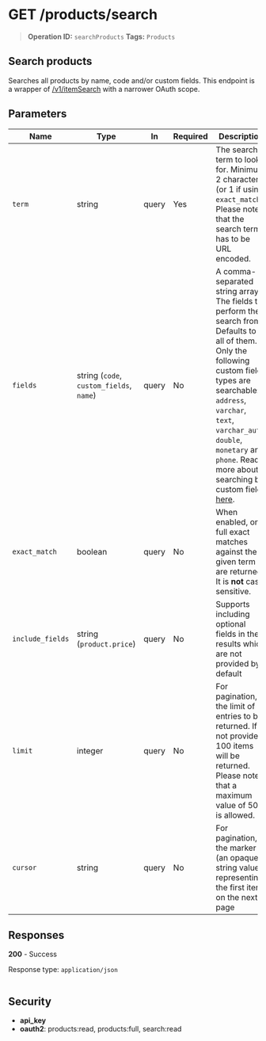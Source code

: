 # GET /products/search

> **Operation ID:** `searchProducts`
> **Tags:** `Products`

## Search products

Searches all products by name, code and/or custom fields. This endpoint is a wrapper of <a href="https://developers.pipedrive.com/docs/api/v1/ItemSearch#searchItem">/v1/itemSearch</a> with a narrower OAuth scope.

## Parameters

| Name | Type | In | Required | Description |
|------|------|-------|----------|-------------|
| `term` | string | query | Yes | The search term to look for. Minimum 2 characters (or 1 if using `exact_match`). Please note that the search term has to be URL encoded. |
| `fields` | string (`code`, `custom_fields`, `name`) | query | No | A comma-separated string array. The fields to perform the search from. Defaults to all of them. Only the following custom field types are searchable: `address`, `varchar`, `text`, `varchar_auto`, `double`, `monetary` and `phone`. Read more about searching by custom fields <a href="https://support.pipedrive.com/en/article/search-finding-what-you-need#searching-by-custom-fields" target="_blank" rel="noopener noreferrer">here</a>. |
| `exact_match` | boolean | query | No | When enabled, only full exact matches against the given term are returned. It is <b>not</b> case sensitive. |
| `include_fields` | string (`product.price`) | query | No | Supports including optional fields in the results which are not provided by default |
| `limit` | integer | query | No | For pagination, the limit of entries to be returned. If not provided, 100 items will be returned. Please note that a maximum value of 500 is allowed. |
| `cursor` | string | query | No | For pagination, the marker (an opaque string value) representing the first item on the next page |

## Responses

**200** - Success

Response type: `application/json`

```

```


## Security

- **api_key**
- **oauth2**: products:read, products:full, search:read